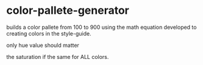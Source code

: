 # color-pallete-generator
builds a color pallete from 100 to 900 using the math equation developed to creating colors in the style-guide.

only hue value should matter

the saturation if the same for ALL colors.